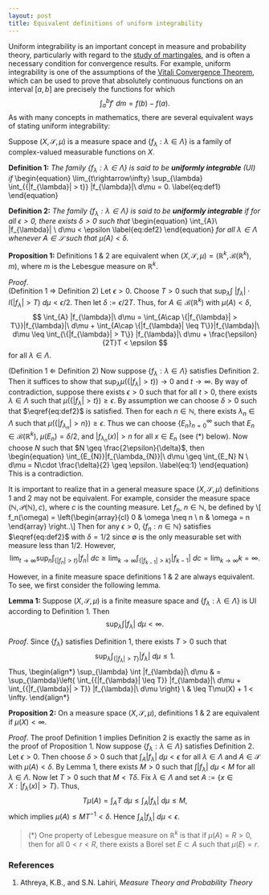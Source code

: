 ```yaml
---
layout: post
title: Equivalent definitions of uniform integrability
---
```


Uniform integrability is an important concept in measure and probability theory,
particularly with regard to the [study of martingales](https://math.la.asu.edu/~jtaylor/teaching/Spring2011/APM504/lectures/lecture27/lecture27.pdf),
and is often a necessary condition for convergence results. For example, uniform integrability is one of the 
assumptions of the [Vitali Convergence Theorem](https://en.wikipedia.org/wiki/Vitali_convergence_theorem), which can be used to prove that absolutely continuous
functions on an interval $[a,b]$ are precisely the functions for which 
$$ \int_{a}^{b}f'\ dm = f(b) - f(a). $$
As with many concepts in mathematics, there are several equivalent ways of stating uniform integrability:

Suppose $(X, \mathcal{S}, \mu)$ is a measure space and $\{f_{\lambda} : \lambda \in \Lambda\}$ is a family of complex-valued 
measurable functions on $X$.

**Definition 1:** *The family $\{f_{\lambda} : \lambda \in \Lambda\}$ is said to be __uniformly integrable__ (UI) if* 
\begin{equation}
\lim_{t\rightarrow\infty} \sup_{\lambda} \int_{\{|f_{\lambda}| > t\}} |f_{\lambda}|\ d\mu = 0. 
\label{eq:def1}
\end{equation}

**Definition 2:** *The family $\{f_{\lambda} : \lambda \in \Lambda\}$ is said to be __uniformly integrable__ if for all $\epsilon > 0$, 
there exists $\delta > 0$ such that*
\begin{equation}
\int_{A}\ |f_{\lambda}| \ d\mu < \epsilon
\label{eq:def2}
\end{equation}
*for all $\lambda \in \Lambda$ whenever $A \in \mathcal{S}$ such that 
$\mu(A) < \delta$.*

**Proposition 1:** Definitions 1 & 2 are equivalent when $(X, \mathcal{S}, \mu) = (\mathbb{R}^{k}, \mathcal{B}(\mathbb{R}^{k}), m)$, where $m$ is the
Lebesgue measure on $\mathbb{R}^{k}$.

$Proof.$ \
(Definition 1 $\Rightarrow$ Definition 2) Let $\epsilon > 0$. Choose $T > 0$ such that
$\sup_{\lambda}\int\ |f_{\lambda}|\cdot I(|f_{\lambda}| > T)\ d\mu < \epsilon / 2$. 
Then let $\delta := \epsilon / 2T$. Thus, for $A \in \mathcal{B}(\mathbb{R}^{k})$ with 
$\mu(A) < \delta$,
$$ \int_{A} |f_{\lambda}|\ d\mu = \int_{A\cap \{|f_{\lambda}| > T\}}|f_{\lambda}|\ d\mu + 
\int_{A\cap \{|f_{\lambda}| \leq T\}}|f_{\lambda}|\ d\mu \leq 
\int_{\{|f_{\lambda}| > T\}} |f_{\lambda}|\ d\mu + \frac{\epsilon}{2T}T < \epsilon $$
for all $\lambda \in \Lambda$. 

(Definition 1 $\Leftarrow$ Definition 2) Now suppose $\lbrace f_{\lambda} : \lambda \in \Lambda\rbrace$ 
satisfies Definition 2. Then it suffices to show that $\sup_{\lambda}\mu(\{|f_{\lambda}| > t\}) \rightarrow 0$ and $t \rightarrow \infty$. By way of contradiction, suppose there exists 
$\epsilon > 0$ such that for all $t > 0$, there exists $\lambda \in \Lambda$ such that $\mu(\{|f_{\lambda}| > t\}) \geq \epsilon$. 
By assumption we can choose $\delta > 0$ such that $\eqref{eq:def2}$ is satisfied. 
Then for each $n \in \mathbb{N}$, there exists $\lambda_{n} \in \Lambda$ such that 
$\mu(\{|f_{\lambda_n}| > n\}) \geq \epsilon$. Thus we can choose $\lbrace E_{n}\rbrace_{n=0}^{\infty}$ such 
that $E_n \in \mathcal{B}(\mathbb{R}^{k})$,  $\mu(E_n) = \delta / 2$, and $|f_{\lambda_n}(x)| > n$ for all $x \in E_n$ (see ($*$) below). Now choose $N$ such that 
$N \geq \frac{2\epsilon}{\delta}$, then
\begin{equation}
\int_{E_{N}}|f_{\lambda_{N}}|\ d\mu \geq \int_{E_N} N \ d\mu = N\cdot \frac{\delta}{2} \geq 
\epsilon.
\label{eq:1}
\end{equation}
This is a contradiction. 
$$\tag*{$\Box$}$$

It is important to realize that in a general measure space $(X, \mathcal{S}, \mu)$ definitions 1 and 2 may not be equivalent. 
For example, consider the measure space $(\mathbb{N}, \mathcal{P}(\mathbb{N}), c)$, where $c$ is the counting measure.
Let $f_n$, $n \in \mathbb{N}$, be defined by 
\\[ f_n(\omega) = \left\{\begin{array}{cl}
0 & \omega \neq n \\
n & \omega = n
\end{array} \right..\\]
Then for any $\epsilon > 0$, $\{f_n : n\in \mathbb{N}\}$ satisfies $\eqref{eq:def2}$ 
with $\delta = 1/2$ since $\emptyset$ is the only measurable set with measure less than $1/2$.
However,
$$ \lim_{t\rightarrow\infty}\sup_{n}\int_{\{|f_{n}| > t\}}|f_{n}|\ dc \geq 
\lim_{k\rightarrow\infty}\int_{\{|f_{k-1}| > k\}}|f_{k-1}|\ dc = \lim_{k\rightarrow\infty}k = \infty.$$

However, in a finite measure space definitions 1 & 2 are always equivalent. To see, we first consider the following lemma.

**Lemma 1:** Suppose $(X, \mathcal{S}, \mu)$ is a finite measure space and $\{f_{\lambda} : \lambda \in \Lambda\}$ is UI according to Definition 1. Then 
$$ \sup_{\lambda} \int |f_{\lambda}|\ d\mu < \infty. $$

$Proof.$ Since $\{f_{\lambda}\}$ satisfies Definition 1, there exists $T > 0$ such that
$$ \sup_{\lambda} \int_{\{|f_{\lambda}| > T\}}|f_{\lambda}|\ d\mu \leq 1. $$
Thus,
\begin{align*}
\sup_{\lambda} \int |f_{\lambda}|\ d\mu & = \sup_{\lambda}\left\{ \int_{\{|f_{\lambda}| \leq T\}} |f_{\lambda}|\ d\mu + 
\int_{\{|f_{\lambda}| > T\}} |f_{\lambda}|\ d\mu \right\} \\
& \leq T\mu(X) + 1 < \infty.
\end{align*}
$$\tag*{$\Box$}$$

**Proposition 2:** On a measure space $(X, \mathcal{S}, \mu)$, definitions 1 & 2 are equivalent if $\mu(X) < \infty$.

$Proof.$ The proof Definition 1 implies Definition 2 is exactly the same as in the proof of Proposition 1. Now suppose $\{f_{\lambda} : \lambda \in \Lambda\}$ 
satisfies Definition 2. Let $\epsilon > 0$. Then choose $\delta > 0$ such that $\int_{A}|f_{\lambda}|\ d\mu < \epsilon$ for all $\lambda \in \Lambda$ and
$A \in \mathcal{S}$ with $\mu(A) < \delta$. By Lemma 1, there exists $M > 0$ such that $\int |f_{\lambda}|\ d\mu < M$ for all $\lambda \in \Lambda$.
Now let $T > 0$ such that $M < T\delta$. Fix $\lambda \in \Lambda$ and set $A := \{x \in X : |f_{\lambda}(x)| > T\}$. Thus,
$$ T\mu(A) = \int_{A}T\ d\mu \leq \int_{A}|f_{\lambda}|\ d\mu \leq M, $$
which implies $\mu(A) \leq MT^{-1} < \delta$. Hence $\int_{A}|f_{\lambda}|\ d\mu < \epsilon$.
$$\tag*{$\Box$}$$

> ($*$) One property of Lebesgue measure on $\mathbb{R}^{k}$ is that if $\mu(A) = R > 0$, then for all $0 < r < R$, 
there exists a Borel set $E \subset A$  such that $\mu(E) = r$. 

### References

1. Athreya, K.B., and S.N. Lahiri, *Measure Theory and Probability Theory*

